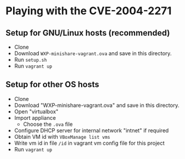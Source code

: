 Playing with the CVE-2004-2271
==============================


Setup for GNU/Linux hosts (recommended)
---------------------------------------

- Clone
- Download `WXP-minishare-vagrant.ova` and save in this directory.
- Run `setup.sh`
- Run `vagrant up`


Setup for other OS hosts
------------------------

- Clone
- Download "WXP-minishare-vagrant.ova" and save in this directory.
- Open "virtualbox"
- Import appliance
  - Choose the `.ova` file
- Configure DHCP server for internal network "intnet" if required
- Obtain VM id with `VBoxManage list vms`
- Write vm id in file `/id` in vagrant vm config file for this project
- Run `vagrant up`
